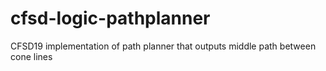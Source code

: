# cfsd-logic-pathplanner
CFSD19 implementation of path planner that outputs middle path between cone lines
